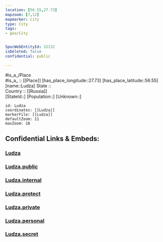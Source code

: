 ```yaml
---
location: [56.55,27.73] 
mapzoom: [7,12] 
mapmarker: city 
type: City
tags:
- geo/City


SpocWebEntityId: 32132
isDeleted: false
confidential: public

---
```

#is_a_/Place  
#is_a_ :: [[Place]] 
[has_place_longitude::27.73] 
[has_place_latitude::56.55] 
[name::Ludza] 
State ::  
Country :: [[Russia]]  
[StateId::] 
[Population::] 
[Unknown::] 


```leaflet
id: Ludza
coordinates: [[Ludza]] 
markerFile: [[Ludza]] 
defaultZoom: 11 
maxZoom: 18
```


## Confidential Links & Embeds: 

### [Ludza](/_Standards/Earth/Continent/Europe/Europe~North/Latvia/Counties/Ciblas/City/Ludza.md) 

### [Ludza.public](/_public/Earth/Continent/Europe/Europe~North/Latvia/Counties/Ciblas/City/Ludza.public.md) 

### [Ludza.internal](/_internal/Earth/Continent/Europe/Europe~North/Latvia/Counties/Ciblas/City/Ludza.internal.md) 

### [Ludza.protect](/_protect/Earth/Continent/Europe/Europe~North/Latvia/Counties/Ciblas/City/Ludza.protect.md) 

### [Ludza.private](/_private/Earth/Continent/Europe/Europe~North/Latvia/Counties/Ciblas/City/Ludza.private.md) 

### [Ludza.personal](/_personal/Earth/Continent/Europe/Europe~North/Latvia/Counties/Ciblas/City/Ludza.personal.md) 

### [Ludza.secret](/_secret/Earth/Continent/Europe/Europe~North/Latvia/Counties/Ciblas/City/Ludza.secret.md)

